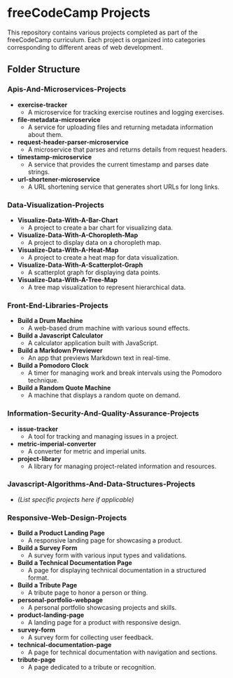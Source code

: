 # freeCodeCamp Projects

This repository contains various projects completed as part of the freeCodeCamp curriculum. Each project is organized into categories corresponding to different areas of web development.

## Folder Structure

### Apis-And-Microservices-Projects
- **exercise-tracker**
  - A microservice for tracking exercise routines and logging exercises.
- **file-metadata-microservice**
  - A service for uploading files and returning metadata information about them.
- **request-header-parser-microservice**
  - A microservice that parses and returns details from request headers.
- **timestamp-microservice**
  - A service that provides the current timestamp and parses date strings.
- **url-shortener-microservice**
  - A URL shortening service that generates short URLs for long links.

### Data-Visualization-Projects
- **Visualize-Data-With-A-Bar-Chart**
  - A project to create a bar chart for visualizing data.
- **Visualize-Data-With-A-Choropleth-Map**
  - A project to display data on a choropleth map.
- **Visualize-Data-With-A-Heat-Map**
  - A project to create a heat map for data visualization.
- **Visualize-Data-With-A-Scatterplot-Graph**
  - A scatterplot graph for displaying data points.
- **Visualize-Data-With-A-Tree-Map**
  - A tree map visualization to represent hierarchical data.

### Front-End-Libraries-Projects
- **Build a Drum Machine**
  - A web-based drum machine with various sound effects.
- **Build a Javascript Calculator**
  - A calculator application built with JavaScript.
- **Build a Markdown Previewer**
  - An app that previews Markdown text in real-time.
- **Build a Pomodoro Clock**
  - A timer for managing work and break intervals using the Pomodoro technique.
- **Build a Random Quote Machine**
  - A machine that displays a random quote on demand.

### Information-Security-And-Quality-Assurance-Projects
- **issue-tracker**
  - A tool for tracking and managing issues in a project.
- **metric-imperial-converter**
  - A converter for metric and imperial units.
- **project-library**
  - A library for managing project-related information and resources.

### Javascript-Algorithms-And-Data-Structures-Projects
- *(List specific projects here if applicable)*

### Responsive-Web-Design-Projects
- **Build a Product Landing Page**
  - A responsive landing page for showcasing a product.
- **Build a Survey Form**
  - A survey form with various input types and validations.
- **Build a Technical Documentation Page**
  - A page for displaying technical documentation in a structured format.
- **Build a Tribute Page**
  - A tribute page to honor a person or thing.
- **personal-portfolio-webpage**
  - A personal portfolio showcasing projects and skills.
- **product-landing-page**
  - A landing page for a product with responsive design.
- **survey-form**
  - A survey form for collecting user feedback.
- **technical-documentation-page**
  - A page for technical documentation with navigation and sections.
- **tribute-page**
  - A page dedicated to a tribute or recognition.


